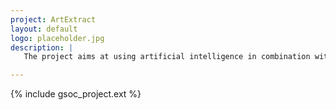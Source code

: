 ```yaml
---
project: ArtExtract
layout: default
logo: placeholder.jpg
description: |
   The project aims at using artificial intelligence in combination with multi-spectral imaging techniques to gain insight in ancient paintings and other form of fine art. 

---
```


{% include gsoc_project.ext %}
